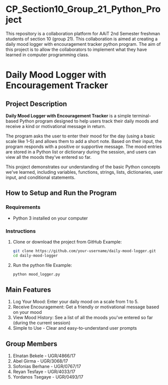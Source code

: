 # CP_Section10_Group_21_Python_Project

This repository is a collaboration platform for AAiT 2nd Semester freshman students of section 10 (group 21). This collaboration is aimed at creating a daily mood logger with encouragement tracker python program. The aim of this project is to allow the collaborators to implement what they have learned in computer programming class.

# Daily Mood Logger with Encouragement Tracker

## Project Description

**Daily Mood Logger with Encouragement Tracker** is a simple terminal-based Python program designed to help users track their daily moods and receive a kind or motivational message in return. 

The program asks the user to enter their mood for the day (using a basic scale like 1–5) and allows them to add a short note. Based on their input, the program responds with a positive or supportive message. The mood entries are stored in a Python list or dictionary during the session, and users can view all the moods they’ve entered so far.

This project demonstrates our understanding of the basic Python concepts we've learned, including variables, functions, strings, lists, dictionaries, user input, and conditional statements.


## How to Setup and Run the Program

### Requirements
- Python 3 installed on your computer

### Instructions
1. Clone or download the project from GitHub Example:
    ```bash
   git clone https://github.com/your-username/daily-mood-logger.git
   cd daily-mood-logger
2. Run the python file Example:
    ```bash
   python mood_logger.py

## Main Features

1. Log Your Mood: Enter your daily mood on a scale from 1 to 5.
2. Receive Encouragement: Get a friendly or motivational message based on your mood
3. View Mood History: See a list of all the moods you've entered so far (during the current session)
4. Simple to Use - Clear and easy-to-understand user prompts


## Group Members

1. Elnatan Bekele - UGR/4866/17
2. Abel Girma - UGR/3068/17
3. Sofonias Berhane - UGR/0767/17
4. Reyan Tesfaye - UGR/4033/17
5. Yordanos Tsegaye - UGR/0493/17
